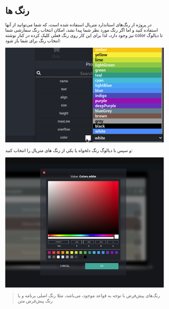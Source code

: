 # رنگ ها

در پروژه از رنگ‌های استاندارد متریال استفاده شده است، که شما می‌توانید از آنها استفاده کنید و اما اگر رنگ مورد نظر شما پیدا نشد، امکان انتخاب رنگ سفارشی شما نیز وجود دارد، لذا برای این کار روی رنگ فعلی کلیک کرده در کنار نوشته color تا دیالوگ انتخاب رنگ برای شما باز شود:

![alt text](../../assets/images/properties/color1.png)

و سپس با دیالوگ رنگ دلخواه یا یکی از رنگ های متریال را انتخاب کنید:


![alt text](../../assets/images/properties/color2.png)

> رنگ‌های پیش‌فرض با توجه به قواعد موجود، می‌باشد، مثلا رنگ اصلی برنامه و یا رنگ پیش‌فرض متن